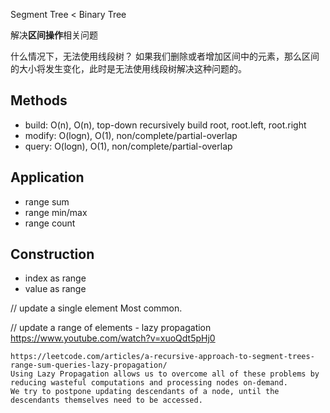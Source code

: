 Segment Tree < Binary Tree

解决**区间操作**相关问题

什么情况下，无法使用线段树？
如果我们删除或者增加区间中的元素，那么区间的大小将发生变化，此时是无法使用线段树解决这种问题的。

## Methods
- build: O(n), O(n), top-down recursively build root, root.left, root.right
- modify: O(logn), O(1), non/complete/partial-overlap
- query: O(logn), O(1), non/complete/partial-overlap

## Application
- range sum
- range min/max
- range count

## Construction
- index as range
- value as range


// update a single element
    Most common.

// update a range of elements - lazy propagation
    https://www.youtube.com/watch?v=xuoQdt5pHj0

    https://leetcode.com/articles/a-recursive-approach-to-segment-trees-range-sum-queries-lazy-propagation/
    Using Lazy Propagation allows us to overcome all of these problems by reducing wasteful computations and processing nodes on-demand.
    We try to postpone updating descendants of a node, until the descendants themselves need to be accessed.

